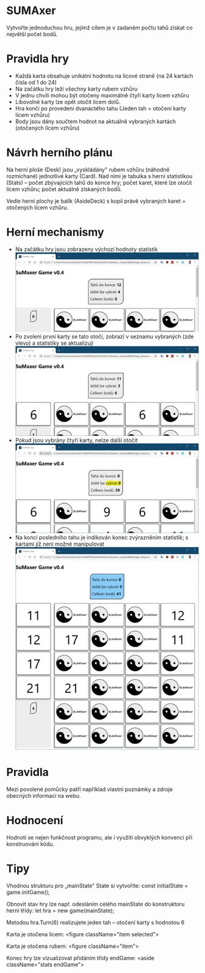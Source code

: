 # SUMAxer

Vytvořte jednoduchou hru, jejímž cílem je v zadaném počtu tahů získat co největší počet bodů.

# Pravidla hry

- Každá karta obsahuje unikátní hodnotu na lícové straně (na 24 kartách čísla od 1 do 24)
- Na začátku hry leží všechny karty rubem vzhůru
- V jednu chvíli mohou být otočeny maximálně čtyři karty lícem vzhůru
- Libovolné karty lze opět otočit lícem dolů.
- Hra končí po provedení dvanáctého tahu (Jeden tah = otočení karty lícem vzhůru)
- Body jsou dány součtem hodnot na aktuálně vybraných kartách (otočených lícem vzhůru)

# Návrh herního plánu

Na herní ploše (Desk) jsou „vyskládány" rubem vzhůru (náhodně rozmíchané) jednotlivé karty (Card). Nad nimi je tabulka s herní statistikou (Stats) – počet zbývajících tahů do konce hry; počet karet, které lze otočit lícem vzhůru; počet aktuálně získaných bodů.

Vedle herní plochy je balík (AsideDeck) s kopií právě vybraných karet = otočených lícem vzhůru.

# Herní mechanismy

- Na začátku hry jsou zobrazeny výchozí hodnoty statistik
 ![](Img1.jpg)
- Po zvolení první karty se tato otočí, zobrazí v seznamu vybraných (zde vlevo) a statistiky se aktualizují
 ![](Img2.jpg)
- Pokud jsou vybrány čtyři karty, nelze další otočit
 ![](Img3.jpg)
- Na konci posledního tahu je indikován konec zvýrazněním statistik; s kartami již není možné manipulovat
 ![](Img4.jpg)

# Pravidla

Mezi povolené pomůcky patří například vlastní poznámky a zdroje obecných informací na webu.

# Hodnocení

Hodnotí se nejen funkčnost programu, ale i využití obvyklých konvencí při konstruování kódu.

# Tipy

Vhodnou strukturu pro „mainState" State si vytvoříte:
const initialState = game.initGame();

Obnovit stav hry lze např. odesláním celého mainState do konstruktoru herní třídy:
let hra = new game(mainState);

Metodou hra.Turn(6) realizujete jeden tah – otočení karty s hodnotou 6

Karta je otočena lícem: \<figure className="item selected"\>

Karta je otočena rubem: \<figure className="item"\>

Konec hry lze vizualizovat přidáním třídy endGame: \<aside className="stats endGame"\>
